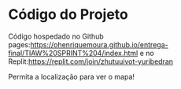 # Código do Projeto

Código hospedado no Github pages:https://ohenriquemoura.github.io/entrega-final/TIAW%20SPRINT%204/index.html
e no Replit:https://replit.com/join/zhutuuivot-yuribedran

Permita a localização para ver o mapa!

